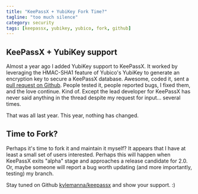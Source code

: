 ```yaml
---
title: "KeePassX + YubiKey Fork Time?"
tagline: "too much silence"
category: security
tags: [keepassx, yubikey, yubico, fork, github]
---
```


## KeePassX + YubiKey support

Almost a year ago I added YubiKey support to KeePassX.  It worked by leveraging the HMAC-SHA1 feature of Yubico's YubiKey to generate an encryption key to secure a KeePassX database.  Awesome, coded it, sent a [pull request on Github](https://github.com/keepassx/keepassx/pull/52).  People tested it, people reported bugs, I fixed them, and the love continue.  Kind of.  Except the lead developer for KeePassX has never said anything in the thread despite my request for input... several times.

That was all last year.  This year, nothing has changed.

## Time to Fork?

Perhaps it's time to fork it and maintain it myself?  It appears that I have at least a small set of users interested.  Perhaps this will happen when KeePassX exits "alpha" stage and approaches a release candidate for 2.0.  Or, maybe someone will report a bug worth updating (and more importantly, testing) my branch.

Stay tuned on Github [kylemanna/keepassx](https://github.com/kylemanna/keepassx) and show your support. :)
